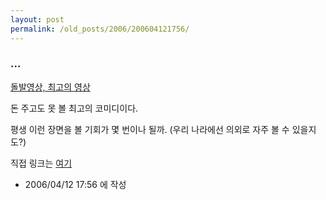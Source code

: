 ```yaml
---
layout: post
permalink: /old_posts/2006/200604121756/
---
```


### ...

<a href="http://magister.egloos.com/1796205" title="">돌발영상, 최고의 영상</a> 

돈 주고도 못 볼 최고의 코미디이다.

평생 이런 장면을 볼 기회가 몇 번이나 될까. (우리 나라에선 의외로 자주 볼 수 있을지도?)

직접 링크는 <a href="http://news.naver.com/hotissue/ranking_read.php?ranking_type=popular_day&amp;date=2006-04-12§ion_id=115&amp;office_id=058&amp;article_id=0000000805&amp;seq=2">여기</a>





- 2006/04/12 17:56 에 작성